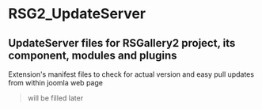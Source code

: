 # RSG2_UpdateServer
## UpdateServer files for RSGallery2 project, its component, modules and plugins

Extension's manifest files to check for actual version and easy pull updates from within joomla web page

  > will be filled later

